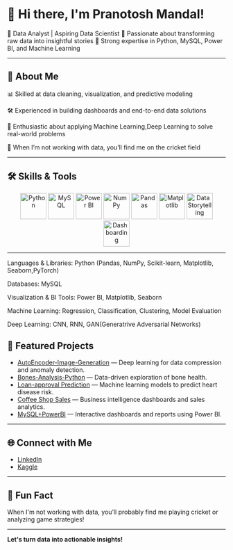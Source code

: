 # 👋 Hi there, I'm Pranotosh Mandal!
🔹 Data Analyst | Aspiring Data Scientist
🔹 Passionate about transforming raw data into insightful stories
🔹 Strong expertise in Python, MySQL, Power BI, and Machine Learning

---
## 🚀 About Me
📊 Skilled at data cleaning, visualization, and predictive modeling

🛠️ Experienced in building dashboards and end-to-end data solutions

🤖 Enthusiastic about applying Machine Learning,Deep Learning to solve real-world problems

🏏 When I’m not working with data, you’ll find me on the cricket field

---

## 🛠️ Skills & Tools

<p align="center">
  <!-- Programming -->
  <img src="https://cdn.jsdelivr.net/gh/devicons/devicon/icons/python/python-original.svg" alt="Python" width="60" height="60"/>
  
  <!-- Data -->
  <img src="https://cdn.jsdelivr.net/gh/devicons/devicon/icons/mysql/mysql-original-wordmark.svg" alt="MySQL" width="60" height="60"/>
  <img src="https://img.icons8.com/color/452/power-bi.png" alt="Power BI" width="60" height="60"/>
  
  <!-- Machine Learning -->
  <img src="https://cdn.jsdelivr.net/gh/devicons/devicon/icons/numpy/numpy-original.svg" alt="NumPy" width="60" height="60"/>
  <img src="https://cdn.jsdelivr.net/gh/devicons/devicon/icons/pandas/pandas-original.svg" alt="Pandas" width="60" height="60"/>

  <img src="https://cdn.jsdelivr.net/gh/devicons/devicon/icons/matplotlib/matplotlib-original.svg" alt="Matplotlib" width="60" height="60"/>
  
  <!-- Other -->
  <img src="https://img.icons8.com/color/344/storytelling.png" alt="Data Storytelling" width="60" height="60"/>
  <img src="https://img.icons8.com/color/452/combo-chart--v1.png" alt="Dashboarding" width="60" height="60"/>
</p>

---
Languages & Libraries: Python (Pandas, NumPy, Scikit-learn, Matplotlib, Seaborn,PyTorch)

Databases: MySQL

Visualization & BI Tools: Power BI, Matplotlib, Seaborn

Machine Learning: Regression, Classification, Clustering, Model Evaluation

Deep Learning: CNN, RNN, GAN(Generatrive Adversarial Networks)

## 🌟 Featured Projects

- [AutoEncoder-Image-Generation](https://github.com/pranotosh2/AutoEncoder) — Deep learning for data compression and anomaly detection.
- [Bones-Analysis-Python](https://github.com/pranotosh2/Bones) — Data-driven exploration of bone health.
- [Loan-approval Prediction](https://github.com/pranotosh2/loan-approval-project) — Machine learning models to predict heart disease risk.
- [Coffee Shop Sales](https://github.com/pranotosh2/Coffee-Shop-Sales) — Business intelligence dashboards and sales analytics.
- [MySQL+PowerBI](https://github.com/pranotosh2/sales-analysis2) — Interactive dashboards and reports using Power BI.

---

## 🌐 Connect with Me

- [LinkedIn](https://www.linkedin.com/in/pranotosh-mandal-869460269/)
- [Kaggle](https://www.kaggle.com/pranotoshmandal2)

---

## 🏏 Fun Fact

When I'm not working with data, you’ll probably find me playing cricket or analyzing game strategies!

---

**Let's turn data into actionable insights!**

<!--
**pranotosh2/Pranotosh2** is a ✨ _special_ ✨ repository because its `README.md` (this file) appears on your GitHub profile.

Here are some ideas to get you started:

- 🔭 I’m currently working on ...
- 🌱 I’m currently learning ...
- 👯 I’m looking to collaborate on ...
- 🤔 I’m looking for help with ...
- 💬 Ask me about ...
- 📫 How to reach me: ...
- 😄 Pronouns: ...
- ⚡ Fun fact: ...
-->
